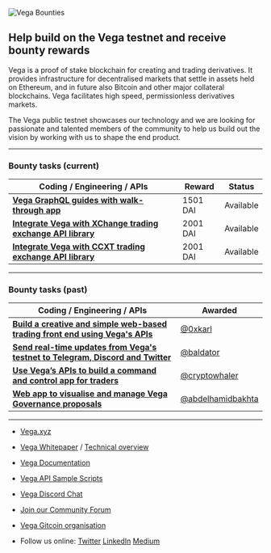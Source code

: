 ![Vega Bounties](https://user-images.githubusercontent.com/149245/102112265-5e374e80-3e2f-11eb-88c6-61181f817f35.png)

## Help build on the Vega testnet and receive bounty rewards

Vega is a proof of stake blockchain for creating and trading derivatives. It provides infrastructure for decentralised markets that settle in assets held on Ethereum, and in future also Bitcoin and other major collateral blockchains. Vega facilitates high speed, permissionless derivatives markets. 

The Vega public testnet showcases our technology and we are looking for passionate and talented members of the community to help us build out the vision by working with us to shape the end product.

-------

### Bounty tasks (current)

| Coding / Engineering / APIs | Reward | Status |
|-------|-------|-------|
| **[Vega GraphQL guides with walk-through app](https://github.com/vegaprotocol/bounties/issues/6)** | 1501 DAI | Available |
| **[Integrate Vega with XChange trading exchange API library](https://github.com/vegaprotocol/bounties/issues/4)** | 2001 DAI | Available |
| **[Integrate Vega with CCXT trading exchange API library](https://github.com/vegaprotocol/bounties/issues/1)** | 2001 DAI | Available |





-------

### Bounty tasks (past)

| Coding / Engineering / APIs | Awarded |
|-------|-------|
| **[Build a creative and simple web-based trading front end using Vega's APIs](https://github.com/vegaprotocol/bounties/issues/8)** | [@0xkarl](https://github.com/0xkarl) |
| **[Send real-time updates from Vega's testnet to Telegram, Discord and Twitter](https://github.com/vegaprotocol/bounties/issues/3)** | [@baldator](https://github.com/baldator) |
| **[Use Vega’s APIs to build a command and control app for traders](https://github.com/vegaprotocol/0x955C6789A7fbee203B4bE0F01428E769308813f2/issues/1)**  | [@cryptowhaler](https://github.com/cryptowhaler) |
| **[Web app to visualise and manage Vega Governance proposals](https://github.com/vegaprotocol/bounties/issues/2)**  | [@abdelhamidbakhta](https://github.com/abdelhamidbakhta) |

-------

- [Vega.xyz](https://vega.xyz)

- [Vega Whitepaper](https://vega.xyz/papers/vega-protocol-whitepaper.pdf) / [Technical overview](https://vega.xyz/assets/vega-technical-overview.pdf)

- [Vega Documentation](https://docs.testnet.vega.xyz)

- [Vega API Sample Scripts](https://github.com/vegaprotocol/sample-api-scripts/)

- [Vega Discord Chat](https://vega.xyz/discord)

- [Join our Community Forum](https://community.vega.xyz)

- [Vega Gitcoin organisation](https://gitcoin.co/vegaprotocol)

- Follow us online: [Twitter](https://twitter.com/vegaprotocol) [LinkedIn](https://www.linkedin.com/company/vega-protocol) [Medium](https://medium.com/vegaprotocol) 

